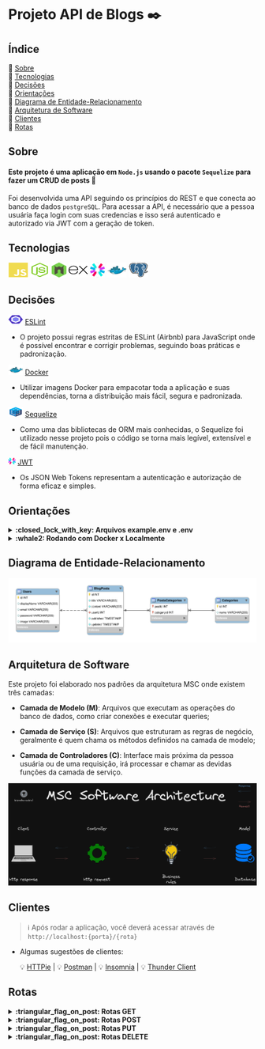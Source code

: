 # Projeto API de Blogs :black_nib:

<h2>Índice</h2>

 :round_pushpin: [Sobre](#sobre)<br />
 :round_pushpin: [Tecnologias](#tecnologias)<br />
 :round_pushpin: [Decisões](#decisoes)<br />
 :round_pushpin: [Orientações](#orientacoes)<br />
 :round_pushpin: [Diagrama de Entidade-Relacionamento](#dre)<br />
 :round_pushpin: [Arquitetura de Software](#arquitetura)<br />
 :round_pushpin: [Clientes](#cliente)<br />
 :round_pushpin: [Rotas](#rotas)<br />
 
<h2 id="sobre">Sobre</h2>

#### Este projeto é uma aplicação em `Node.js` usando o pacote `Sequelize` para fazer um CRUD de posts :page_with_curl:

Foi desenvolvida uma API seguindo os princípios do REST e que conecta ao banco de dados `postgreSQL`.
Para acessar a API, é necessário que a pessoa usuária faça login com suas credencias e isso será autenticado e autorizado via JWT com a geração de token.
<br />
<h2 id="tecnologias">Tecnologias</h2>

<div>
  <img title="JavaScript" alt="JavaScript" height="30" width="40" src="https://raw.githubusercontent.com/devicons/devicon/master/icons/javascript/javascript-plain.svg">
  <img title="NodeJS" alt="NodeJS" height="30" width="40" src="https://raw.githubusercontent.com/devicons/devicon/master/icons/nodejs/nodejs-original.svg">
  <img title="Nodemon" alt="Nodemon" height="30" width="30" src="./public/assets/images/nodemon.png">
  <img title="Express" alt="Express" height="30" width="40" src="https://raw.githubusercontent.com/devicons/devicon/master/icons/express/express-original.svg">
  <img title="JWT" alt="JWT" height="30" width="30" src="./public/assets/images/jwt.png">
  <img title="Docker" alt="Docker" height="30" width="40" src="https://raw.githubusercontent.com/devicons/devicon/master/icons/docker/docker-original.svg">
   <img title="PostgreSQL" alt="PostgreSQL" height="30" width="40" src="https://raw.githubusercontent.com/devicons/devicon/master/icons/postgresql/postgresql-original.svg">
</div>

<h2 id="decisoes">Decisões</h2>

 <img title="ESLint" alt="ESLint" height="20" width="30" src="https://raw.githubusercontent.com/devicons/devicon/master/icons/eslint/eslint-original.svg"> [ESLint](https://eslint.org/)

- O projeto possui regras estritas de ESLint (Airbnb) para JavaScript onde é possível encontrar e corrigir problemas, seguindo boas práticas e padronização.

<img title="Docker" alt="Docker" height="20" width="30" src="https://raw.githubusercontent.com/devicons/devicon/master/icons/docker/docker-original.svg"> [Docker](https://www.docker.com/)

- Utilizar imagens Docker para empacotar toda a aplicação e suas dependências, torna a distribuição mais fácil, segura e padronizada.

<img title="Sequelize" alt="Sequelize" height="20" width="30" src="https://raw.githubusercontent.com/devicons/devicon/master/icons/sequelize/sequelize-original.svg"> [Sequelize](https://sequelize.org/)

- Como uma das bibliotecas de ORM mais conhecidas, o Sequelize foi utilizado nesse projeto pois o código se torna mais legível, extensível e de fácil manutenção.

<img title="JWT" alt="JWT" height="15" width="15" src="./public/assets/images/jwt.png"> [JWT](https://jwt.io/)

- Os JSON Web Tokens representam a autenticação e autorização de forma eficaz e simples.

<h2 id="orientacoes">Orientações</h2>

<details>

<summary id="env"><strong>:closed_lock_with_key: Arquivos example.env e .env</strong></summary><br/>
  
> :information_source: Você encontrará um arquivo `example.env` onde estarão as variáveis de ambiente utilizadas no projeto, duplique-o e renomeie-o apenas para `.env` e insira os valores nas variáveis de ambiente conforme sua utilização.
<br />
  
</details>

<details>

<summary id="docker"><strong>:whale2: Rodando com Docker x Localmente</strong></summary>

### 👉 Com Docker

> :information_source: Rode os serviços `node` e `db` com o comando `docker-compose up -d`.

- Lembre-se de parar o `postgresql` se estiver usando localmente na porta padrão (`5432`), ou adapte o docker-compose caso queria fazer uso da aplicação em containers;

- Esses serviços irão inicializar um container chamado `blogs_api` e outro chamado `blogs_api_db`;

- A partir daqui você pode acessar o container `blogs_api` via CLI ou abri-lo no seu editor;

> :information_source: Use o comando `docker exec -it blogs_api bash`.

- Ele te dará acesso ao terminal interativo do container criado pelo docker-compose, que está rodando em segundo plano.

> :information_source: Ao rodar o docker-compose, ele automaticamente irá rodar os seguintes comandos:

- `npm install`: Irá instalar todas as dependências;

- `npm start`: Irá rodar a aplicação na porta `3000` pelo `nodemon`, ou adapte o docker-compose e o `.env` caso sinta necessidade.


### 👉 Sem Docker

> :information_source: Instale as dependências com `npm install`.

> :information_source: Rode a aplicação com `npm start` na porta `3000` pelo `nodemon`, ou adapte o `.env` caso sinta necessidade.

</details>


<h2 id="dre">Diagrama de Entidade-Relacionamento</h2>

<img src="./public/assets/images/der.png"/>

<h2 id="arquitetura">Arquitetura de Software</h2>

Este projeto foi elaborado nos padrões da arquitetura MSC onde existem três camadas:

- **Camada de Modelo (M)**: Arquivos que executam as operações do banco de dados, como criar conexões e executar queries;

- **Camada de Serviço (S)**: Arquivos que estruturam as regras de negócio, geralmente é quem chama os métodos definidos na camada de modelo;

- **Camada de Controladores (C)**: Interface mais próxima da pessoa usuária ou de uma requisição, irá processar e chamar as devidas funções da camada de serviço.


<img src="./public/assets/images/msc-software-architecture.png"/>

<h2 id="cliente">Clientes</h2>

> :information_source: Após rodar a aplicação, você deverá acessar através de `http://localhost:{porta}/{rota}`

- Algumas sugestões de clientes:

  :bulb: [HTTPie](https://httpie.io/) | :bulb: [Postman](https://www.postman.com/) | :bulb: [Insomnia](https://insomnia.rest/) | :bulb: [Thunder Client](https://marketplace.visualstudio.com/items?itemName=rangav.vscode-thunder-client)


<h2 id="rotas">Rotas</h2>

<details>

<summary><strong>:triangular_flag_on_post: Rotas GET</strong></summary>
  
  - `http://localhost:3000/user`
  
    Retorna com sucesso todas as pessoas usuárias cadastradas no banco de dados, com um status http `200`.
 
      <details>
       
       <summary><h5>:green_circle: Retorno esperado</h5></summary>

     ```json
     [
       {
           "id": 1,
           "displayName": "Lewis Hamilton",
           "email": "lewishamilton@gmail.com",
           "image": "https://upload.wikimedia.org/wikipedia/commons/1/18/Lewis_Hamilton_2016_Malaysia_2.jpg"
       },

       /* ... */
     ]
     ```

      </details>
 
 <hr />

  - `http://localhost:3000/user/{id}`
  
    Retorna com sucesso a pessoa usuária cadastrada no banco de dados pelo `id`, com um status http `200`.
 
       <details>
       
       <summary><h5>:green_circle: Retorno esperado</h5></summary>

     ```json
     {
       "id": 1,
       "displayName": "Lewis Hamilton",
       "email": "lewishamilton@gmail.com",
       "image": "https://upload.wikimedia.org/wikipedia/commons/1/18/Lewis_Hamilton_2016_Malaysia_2.jpg"
     }
     ```

      </details>
 
 <hr />
  
  <details>

  <summary><strong>:triangular_flag_on_post: Rotas PUT</strong></summary>

    // _Inserir conteúdo_

  </details>

</details>

<details>

<summary><strong>:triangular_flag_on_post: Rotas POST</strong></summary>
  
 // _Inserir conteúdo_

</details>

<details>

<summary><strong>:triangular_flag_on_post: Rotas PUT</strong></summary>
  
  // _Inserir conteúdo_

</details>

<details>

<summary><strong>:triangular_flag_on_post: Rotas DELETE</strong></summary>
  
  // _Inserir conteúdo_

</details>

